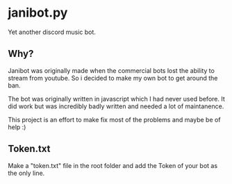# janibot.py

Yet another discord music bot.

## Why?

Janibot was originally made when the commercial bots lost the ability to stream from youtube.
So i decided to make my own bot to get around the ban.

The bot was originally written in javascript which I had never used before. It did work but was incredibly badly written and needed a lot of maintanence.

This project is an effort to make fix most of the problems and maybe be of help :)

## Token.txt

Make a "token.txt" file in the root folder and add the Token of your bot as the only line.
